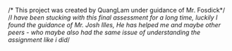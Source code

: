 /* This project was created by QuangLam under guidance of Mr. Fosdick*/
/*I have been stucking with this final assessment for a long time, luckily I found the guidance of Mr. Josh Illes, He has helped me and maybe other peers - who maybe also had the same issue of understanding the assignment like i did*/
